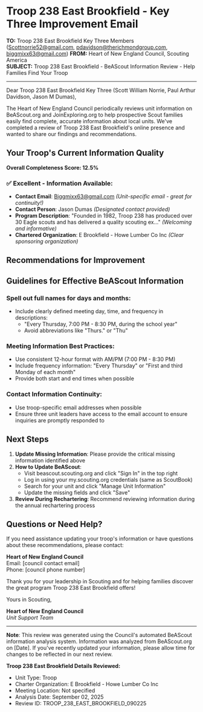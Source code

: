 # Troop 238 East Brookfield - Key Three Improvement Email

**TO:** Troop 238 East Brookfield Key Three Members (Scottnorrie52@gmail.com, pdavidson@therichmondgroup.com, biggmixx63@gmail.com)
**FROM:** Heart of New England Council, Scouting America  
**SUBJECT:** Troop 238 East Brookfield - BeAScout Information Review - Help Families Find Your Troop  

---

Dear Troop 238 East Brookfield Key Three (Scott William Norrie, Paul Arthur Davidson, Jason M Dumas),

The Heart of New England Council periodically reviews unit information on BeAScout.org and JoinExploring.org to help prospective Scout families easily find complete, accurate information about local units. We've completed a review of Troop 238 East Brookfield's online presence and wanted to share our findings and recommendations.

## Your Troop's Current Information Quality

**Overall Completeness Score: 12.5%**



### ✅ **Excellent - Information Available:**
- **Contact Email**: Biggmixx63@gmail.com *(Unit-specific email - great for continuity!)*
- **Contact Person**: Jason Dumas *(Designated contact provided)*
- **Program Description**: "Founded in 1982, Troop 238 has produced over 30 Eagle scouts and has delivered a quality scouting ex..." *(Welcoming and informative)*
- **Chartered Organization**: E Brookfield - Howe Lumber Co Inc *(Clear sponsoring organization)*

## Recommendations for Improvement



## Guidelines for Effective BeAScout Information

### **Spell out full names for days and months:**
- Include clearly defined meeting day, time, and frequency in descriptions:
  - "Every Thursday, 7:00 PM - 8:30 PM, during the school year"
  - Avoid abbreviations like "Thurs." or "Thu"

### **Meeting Information Best Practices:**
- Use consistent 12-hour format with AM/PM (7:00 PM - 8:30 PM)
- Include frequency information: "Every Thursday" or "First and third Monday of each month"
- Provide both start and end times when possible

### **Contact Information Continuity:**
- Use troop-specific email addresses when possible
- Ensure three unit leaders have access to the email account to ensure inquiries are promptly responded to

## Next Steps

1. **Update Missing Information**: Please provide the critical missing information identified above
2. **How to Update BeAScout**: 
   - Visit beascout.scouting.org and click "Sign In" in the top right
   - Log in using your my.scouting.org credentials (same as ScoutBook)
   - Search for your unit and click "Manage Unit Information"
   - Update the missing fields and click "Save"
3. **Review During Rechartering**: Recommend reviewing information during the annual rechartering process

## Questions or Need Help?

If you need assistance updating your troop's information or have questions about these recommendations, please contact:

**Heart of New England Council**  
Email: [council contact email]  
Phone: [council phone number]

Thank you for your leadership in Scouting and for helping families discover the great program Troop 238 East Brookfield offers!

Yours in Scouting,

**Heart of New England Council**  
*Unit Support Team*

---

**Note**: This review was generated using the Council's automated BeAScout information analysis system. Information was analyzed from BeAScout.org on [Date]. If you've recently updated your information, please allow time for changes to be reflected in our next review.

**Troop 238 East Brookfield Details Reviewed:**
- Unit Type: Troop
- Charter Organization: E Brookfield - Howe Lumber Co Inc  
- Meeting Location: Not specified
- Analysis Date: September 02, 2025
- Review ID: TROOP_238_EAST_BROOKFIELD_090225